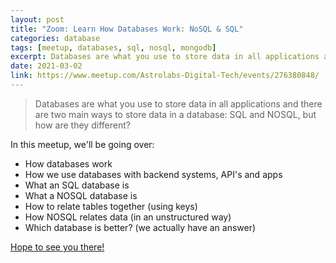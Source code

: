 ```yaml
---
layout: post
title: "Zoom: Learn How Databases Work: NoSQL & SQL"
categories: database
tags: [meetup, databases, sql, nosql, mongodb]
excerpt: Databases are what you use to store data in all applications and there are two main ways to store data in a database SQL and NOSQL, but how are they different?
date: 2021-03-02
link: https://www.meetup.com/Astrolabs-Digital-Tech/events/276380848/
---
```


> Databases are what you use to store data in all applications and there are two main ways to store data in a database: SQL and NOSQL, but how are they different?

In this meetup, we'll be going over:

- How databases work
- How we use databases with backend systems, API's and apps
- What an SQL database is
- What a NOSQL database is
- How to relate tables together (using keys)
- How NOSQL relates data (in an unstructured way)
- Which database is better? (we actually have an answer)

[Hope to see you there!](https://www.meetup.com/Astrolabs-Digital-Tech/events/276380848/)